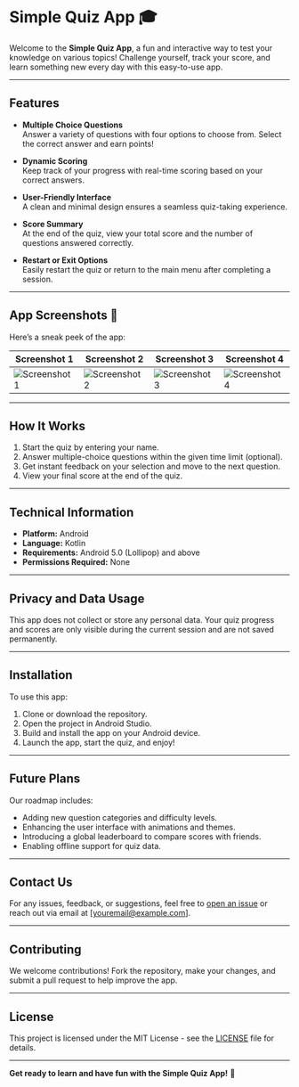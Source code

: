 # **Simple Quiz App** 🎓  

Welcome to the **Simple Quiz App**, a fun and interactive way to test your knowledge on various topics! Challenge yourself, track your score, and learn something new every day with this easy-to-use app.  

---

## **Features**  

- **Multiple Choice Questions**  
  Answer a variety of questions with four options to choose from. Select the correct answer and earn points!  

- **Dynamic Scoring**  
  Keep track of your progress with real-time scoring based on your correct answers.  

- **User-Friendly Interface**  
  A clean and minimal design ensures a seamless quiz-taking experience.  

- **Score Summary**  
  At the end of the quiz, view your total score and the number of questions answered correctly.  

- **Restart or Exit Options**  
  Easily restart the quiz or return to the main menu after completing a session.  

---

## **App Screenshots** 📱  

Here’s a sneak peek of the app:  

| Screenshot 1 | Screenshot 2 | Screenshot 3 | Screenshot 4 |  
|--------------|--------------|--------------|--------------|  
| ![Screenshot 1](assets/screenshots/quiz1.jpg) | ![Screenshot 2](assets/screenshots/quiz2.jpg) | ![Screenshot 3](assets/screenshots/quiz3.jpg) | ![Screenshot 4](assets/screenshots/quiz4.jpg) |  

---

## **How It Works**  

1. Start the quiz by entering your name.  
2. Answer multiple-choice questions within the given time limit (optional).  
3. Get instant feedback on your selection and move to the next question.  
4. View your final score at the end of the quiz.  

---

## **Technical Information**  

- **Platform:** Android  
- **Language:** Kotlin  
- **Requirements:** Android 5.0 (Lollipop) and above  
- **Permissions Required:** None  

---

## **Privacy and Data Usage**  

This app does not collect or store any personal data. Your quiz progress and scores are only visible during the current session and are not saved permanently.  

---

## **Installation**  

To use this app:  

1. Clone or download the repository.  
2. Open the project in Android Studio.  
3. Build and install the app on your Android device.  
4. Launch the app, start the quiz, and enjoy!  

---

## **Future Plans**  

Our roadmap includes:  
- Adding new question categories and difficulty levels.  
- Enhancing the user interface with animations and themes.  
- Introducing a global leaderboard to compare scores with friends.  
- Enabling offline support for quiz data.  

---

## **Contact Us**  

For any issues, feedback, or suggestions, feel free to [open an issue](https://github.com/username/quiz-app/issues) or reach out via email at [youremail@example.com].  

---

## **Contributing**  

We welcome contributions! Fork the repository, make your changes, and submit a pull request to help improve the app.  

---

## **License**  

This project is licensed under the MIT License - see the [LICENSE](LICENSE) file for details.  

---

**Get ready to learn and have fun with the Simple Quiz App!** 🚀  
